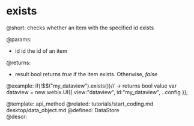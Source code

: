 exists
=============



@short:
	checks whether an item with the specified id exists

@params:
- id		id		the id of an item


@returns:
- result     bool         returns <i>true</i> if the item exists. Otherwise, <i>false</i>

@example:
if(!$$("my_dataview").exists())// -> returns bool value
    var dataview = new webix.UI({
        view:"dataview",
        id:"my_dataview",
        ..config
    });

@template:	api_method
@related: 
	tutorials/start_coding.md
    desktop/data_object.md
@defined:	DataStore	
@descr:


